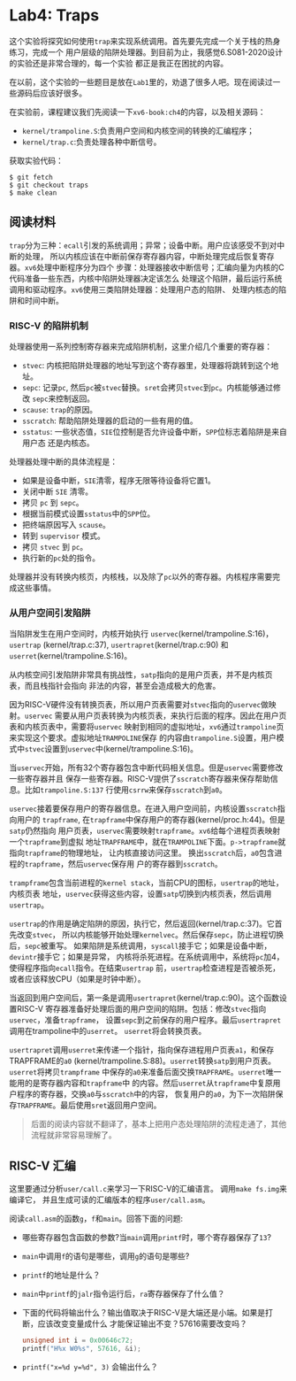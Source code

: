 # Lab4: Traps

这个实验将探究如何使用`trap`来实现系统调用。首先要先完成一个关于栈的热身练习，完成一个
用户层级的陷阱处理器。到目前为止，我感觉6.S081-2020设计的实验还是非常合理的，每一个实验
都正是我正在困扰的内容。

在以前，这个实验的一些题目是放在`Lab1`里的，劝退了很多人吧。现在阅读过一些源码后应该好很多。

在实验前，课程建议我们先阅读一下`xv6-book:ch4`的内容，以及相关源码：

- `kernel/trampoline.S`:负责用户空间和内核空间的转换的汇编程序；
- `kernel/trap.c`:负责处理各种中断信号。

获取实验代码：

```shell
$ git fetch
$ git checkout traps
$ make clean
```

## 阅读材料

`trap`分为三种：`ecall`引发的系统调用；异常；设备中断。用户应该感受不到对中断的处理，
所以内核应该在中断前保存寄存器内容，中断处理完成后恢复寄存器。`xv6`处理中断程序分为四个
步骤：处理器接收中断信号；汇编向量为内核的C代码准备一些东西，内核中陷阱处理器决定该怎么
处理这个陷阱，最后运行系统调用和驱动程序。`xv6`使用三类陷阱处理器：处理用户态的陷阱、
处理内核态的陷阱和时间中断。

### RISC-V 的陷阱机制

处理器使用一系列控制寄存器来完成陷阱机制，这里介绍几个重要的寄存器：

- `stvec`: 内核把陷阱处理器的地址写到这个寄存器里，处理器将跳转到这个地址。
- `sepc`: 记录`pc`, 然后`pc`被`stvec`替换。`sret`会拷贝`stvec`到`pc`。内核能够通过修改
    `sepc`来控制返回。
- `scause`: `trap`的原因。
- `sscratch`: 帮助陷阱处理器的启动的一些有用的值。
- `sstatus`: 一些状态值，`SIE`位控制是否允许设备中断，`SPP`位标志着陷阱是来自用户态
    还是内核态。

处理器处理中断的具体流程是：

- 如果是设备中断，`SIE`清零，程序无限等待设备将它置1。
- 关闭中断 `SIE` 清零。
- 拷贝 `pc` 到 `sepc`。
- 根据当前模式设置`sstatus`中的`SPP`位。
- 把终端原因写入 `scause`。
- 转到 `supervisor` 模式。
- 拷贝 `stvec` 到 `pc`。
- 执行新的`pc`处的指令。

处理器并没有转换内核页，内核栈，以及除了`pc`以外的寄存器。内核程序需要完成这些事情。

### 从用户空间引发陷阱

当陷阱发生在用户空间时，内核开始执行 `uservec`(kernel/trampoline.S:16)，`usertrap`
(kernel/trap.c:37), `usertrapret`(kernel/trap.c:90) 和 `userret`(kernel/trampoline.S:16)。

从内核空间引发陷阱非常具有挑战性，`satp`指向的是用户页表，并不是内核页表，而且栈指针会指向
非法的内容，甚至会造成极大的危害。

因为RISC-V硬件没有转换页表，所以用户页表需要对`stvec`指向的`uservec`做映射。`uservec`
需要从用户页表转换为内核页表，来执行后面的程序。因此在用户页表和内核页表中，需要将`uservec`
映射到相同的虚拟地址，`xv6`通过`trampoline`页来实现这个要求。虚拟地址`TRAMPOLINE`保存
的内容由`trampoline.S`设置，用户模式中`stvec`设置到`uservec`中(kernel/trampoline.S:16)。

当`uservec`开始，所有32个寄存器包含中断代码相关信息。但是`uservec`需要修改一些寄存器并且
保存一些寄存器。RISC-V提供了`sscratch`寄存器来保存帮助信息。比如`trampoline.S:137`
行使用`csrrw`来保存`sscratch`到`a0`。

`uservec`接着要保存用户的寄存器信息。在进入用户空间前，内核设置`sscratch`指向用户的
`trapframe`, 在`trapframe`中保存用户的寄存器(kernel/proc.h:44)。但是`satp`仍然指向
用户页表，`uservec`需要映射`trapframe`。`xv6`给每个进程页表映射一个`trapframe`到虚拟
地址`TRAPFRAME`中，就在`TRAMPOLINE`下面。`p->trapframe`就指向`trapframe`的物理地址，
让内核直接访问这里。 换出`sscratch`后，`a0`包含进程的`trapframe`，然后`uservec`保存用
户的寄存器到`sscratch`。

`trampframe`包含当前进程的`kernel stack`，当前CPU的图标，`usertrap`的地址，内核页表
地址，`uservec`获得这些内容，设置`satp`切换到内核页表，然后调用`usertrap`。

`usertrap`的作用是确定陷阱的原因，执行它，然后返回(kernel/trap.c:37)。它首先改变`stvec`，
所以内核能够开始处理`kernelvec`。然后保存`sepc`，防止进程切换后，`sepc`被重写。
如果陷阱是系统调用，`syscall`接手它；如果是设备中断，`devintr`接手它；如果是异常，
内核将杀死进程。在系统调用中，系统将`pc`加4，使得程序指向`ecall`指令。在结束`usertrap`
前，`usertrap`检查进程是否被杀死，或者应该释放CPU（如果是时钟中断）。

当返回到用户空间后，第一条是调用`usertrapret`(kernel/trap.c:90)。这个函数设置RISC-V
寄存器准备好处理后面的用户空间的陷阱。包括：修改`stvec`指向`uservec`，准备`trapframe`，
设置`sepc`到之前保存的用户程序。最后`usertrapret`调用在trampoline中的`userret`。
`userret`将会转换页表。

`usertrapret`调用`userret`来传递一个指针，指向保存进程用户页表`a1`，和保存TRAPFRAME的`a0`
(kernel/trampoline.S:88)。`userret`转换`satp`到用户页表。`userret`将拷贝`trampframe`
中保存的`a0`来准备后面交换`TRAPFRAME`。`userret`唯一能用的是寄存器内容和`trapframe`中
的内容。然后`userret`从`trapframe`中复原用户程序的寄存器，交换`a0`与`sscratch`中的内容，
恢复用户的`a0`，为下一次陷阱保存`TRAPFRAME`。最后使用`sret`返回用户空间。

> 后面的阅读内容就不翻译了，基本上把用户态处理陷阱的流程走通了，其他流程就非常容易理解了。

## RISC-V 汇编

这里要通过分析`user/call.c`来学习一下RISC-V的汇编语言。 调用`make fs.img`来编译它，
并且生成可读的汇编版本的程序`user/call.asm`。

阅读`call.asm`的函数`g`，`f`和`main`。回答下面的问题:

- 哪些寄存器包含函数的参数?当`main`调用`printf`时，哪个寄存器保存了`13`?
- `main`中调用`f`的语句是哪些，调用`g`的语句是哪些?
- `printf`的地址是什么？
- `main`中`printf`的`jalr`指令运行后，`ra`寄存器保存了什么值？
- 下面的代码将输出什么？输出值取决于RISC-V是大端还是小端。如果是打断，应该改变变量成什么
  才能保证输出不变？57616需要改变吗？

    ```c
    unsigned int i = 0x00646c72;
    printf("H%x W0%s", 57616, &i);
    ```

- `printf("x=%d y=%d", 3)` 会输出什么？

